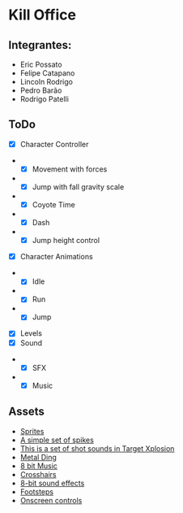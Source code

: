 # Kill Office
## Integrantes:
- Eric Possato
- Felipe Catapano
- Lincoln Rodrigo
- Pedro Barão
- Rodrigo Patelli

## ToDo
- [X] Character Controller
- - [X] Movement with forces
- - [X] Jump with fall gravity scale
- - [X] Coyote Time 
- - [X] Dash
- - [X] Jump height control
- [X] Character Animations
- - [X] Idle
- - [X] Run
- - [X] Jump
- [X] Levels
- [X] Sound 
- - [X] SFX
- - [X] Music 

## Assets
- [Sprites](https://craftpix.net/sets/cyberpunk-platformer-asset-pixel-art/)
- [A simple set of spikes](https://opengameart.org/content/spikes-32x32)
- [This is a set of shot sounds in Target Xplosion](https://opengameart.org/content/shots)
- [Metal Ding](https://opengameart.org/content/4-metal-dingsrings)
- [8 bit Music](https://assetstore.unity.com/packages/audio/music/8bit-music-062022-225623)
- [Crosshairs](https://assetstore.unity.com/packages/2d/gui/icons/crosshairs-25-free-crosshairs-pack-216732)
- [8-bit sound effects](https://assetstore.unity.com/packages/audio/sound-fx/8-bit-style-sound-effects-68228)
- [Footsteps](https://assetstore.unity.com/packages/audio/sound-fx/foley/footsteps-essentials-189879)
- [Onscreen controls](https://opengameart.org/content/onscreen-controls-8-styles)
